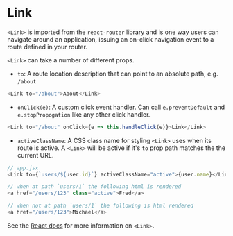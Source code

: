 # Link

`<Link>` is imported from the `react-router` library and is one way 
users can navigate around an application, issuing an on-click navigation 
event to a route defined in your router.

`<Link>` can take a number of different props.

* `to`: A route location description that can point to an absolute path, e.g. `/about`

```js
<Link to="/about">About</Link>
```
* `onClick(e)`: A custom click event handler. Can call `e.preventDefault` and `e.stopPropogation`
like any other click handler. 

```js
<Link to="/about" onClick={e => this.handleClick(e)}>Link</Link>
```
* `activeClassName`: A CSS class name for styling `<Link>` uses when its route is active.
 A `<Link>` will be active if it's `to` prop path matches the the current URL.

```js
// app.jsx
<Link to={`users/${user.id}`} activeClassName="active">{user.name}</Link>

// when at path `users/1` the following html is rendered
<a href="/users/123" class="active">Fred</a>

// when not at path `users/1` the following is html rendered
<a href="/users/123">Michael</a>

```
See the [React docs](https://github.com/ReactTraining/react-router/blob/master/docs/guides/IndexRoutes.md) for more information on `<Link>`.

